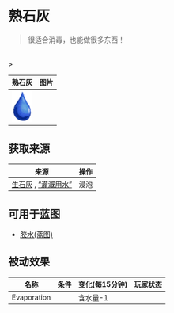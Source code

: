 # 熟石灰  
> 很适合消毒，也能做很多东西！  
<br>  
>   
  
  熟石灰  |   图片   
 ----  |  ----:   
   |  <img decoding="async" src="Sprite/Thirst.png" href="a.md" style="max-width:300px;max-height:300px;">   
  
## 获取来源  
来源  |  操作  
----  |  ----  
[生石灰](Quicklime.md) , [“灌溉用水”](tag_WaterFresh.md)  |  浸泡  
## 可用于蓝图  
- [胶水(蓝图)](Bp_Glue.md)  
  
  
## 被动效果  
名称  |  条件  |  变化(每15分钟)  |  玩家状态  
----  |  ----  |  ----  |  ----  
Evaporation  |    |  含水量-1  |    


<script>document.title="熟石灰 - 卡牌生存百科 Card Survival Wiki";</script>